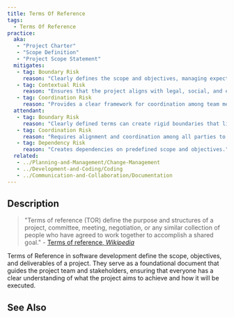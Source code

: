 ```yaml
---
title: Terms Of Reference
tags: 
  - Terms Of Reference
practice:
  aka: 
   - "Project Charter"
   - "Scope Definition"
   - "Project Scope Statement"
  mitigates:
   - tag: Boundary Risk
     reason: "Clearly defines the scope and objectives, managing expectations and limitations."
   - tag: Contextual Risk
     reason: "Ensures that the project aligns with legal, social, and economic contexts."
   - tag: Coordination Risk
     reason: "Provides a clear framework for coordination among team members."
  attendant:
   - tag: Boundary Risk
     reason: "Clearly defined terms can create rigid boundaries that limit flexibility."
   - tag: Coordination Risk
     reason: "Requires alignment and coordination among all parties to adhere to the terms."
   - tag: Dependency Risk
     reason: "Creates dependencies on predefined scope and objectives."
  related:
   - ../Planning-and-Management/Change-Management
   - ../Development-and-Coding/Coding
   - ../Communication-and-Collaboration/Documentation
---
```


<PracticeIntro details={frontMatter.practice} /> 

## Description

> "Terms of reference (TOR) define the purpose and structures of a project, committee, meeting, negotiation, or any similar collection of people who have agreed to work together to accomplish a shared goal." - [Terms of reference, _Wikipedia_](https://en.wikipedia.org/wiki/Terms_of_reference)

Terms of Reference in software development define the scope, objectives, and deliverables of a project. They serve as a foundational document that guides the project team and stakeholders, ensuring that everyone has a clear understanding of what the project aims to achieve and how it will be executed.

## See Also

<TagList tag="Terms Of Reference" />
